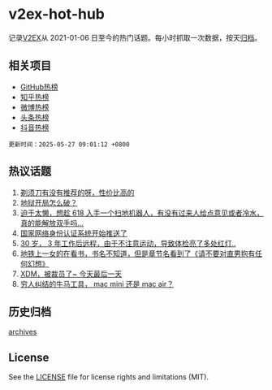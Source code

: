 # v2ex-hot-hub

 记录[V2EX](https://www.v2ex.com/)从 2021-01-06 日至今的热门话题。每小时抓取一次数据，按天[归档](archives)。
 
 ## 相关项目

- [GitHub热榜](https://github.com/lonnyzhang423/github-hot-hub)
- [知乎热榜](https://github.com/lonnyzhang423/zhihu-hot-hub)
- [微博热榜](https://github.com/lonnyzhang423/weibo-hot-hub)
- [头条热榜](https://github.com/lonnyzhang423/toutiao-hot-hub)
- [抖音热榜](https://github.com/lonnyzhang423/douyin-hot-hub)


 `更新时间：2025-05-27 09:01:12 +0800`

## 热议话题

1. [剃须刀有没有推荐的呀，性价比高的](https://www.v2ex.com/t/1134270)
1. [地狱开局怎么破？](https://www.v2ex.com/t/1134271)
1. [迫于太懒，想趁 618 入手一个扫地机器人，有没有过来人给点意见或者冷水，真的能解放双手吗...](https://www.v2ex.com/t/1134289)
1. [国家网络身份认证系统开始推送了](https://www.v2ex.com/t/1134428)
1. [30 岁， 3 年工作后远程，由于不注意运动，导致体检亮了多处红灯..](https://www.v2ex.com/t/1134274)
1. [地铁上一女的在看书，书名不知道，但是章节名看到了《请不要对直男抱有任何幻想》](https://www.v2ex.com/t/1134280)
1. [XDM，被裁员了~ 今天最后一天](https://www.v2ex.com/t/1134336)
1. [穷人纠结的牛马工具， mac mini 还是 mac air？](https://www.v2ex.com/t/1134273)

## 历史归档

[archives](archives)

## License

See the [LICENSE](LICENSE) file for license rights and limitations (MIT).
